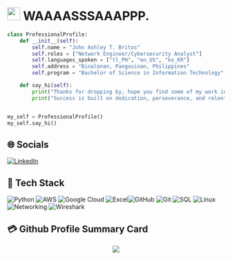 
<h1><img src="https://emojis.slackmojis.com/emojis/images/1531849430/4246/blob-sunglasses.gif?1531849430" width="30"/> WAAAASSSAAAPPP.</h1>

```python
class ProfessionalProfile:
    def __init__(self):
        self.name = "John Ashley T. Britos"
        self.roles = ["Network Engineer/Cybersecurity Analyst"]
        self.languages_spoken = ["tl_PH", "en_US", "ko_KR"]
        self.address = "Binalonan, Pangasinan, Philippines"
        self.program = "Bachelor of Science in Information Technology"

    def say_hi(self):
        print("Thanks for dropping by, hope you find some of my work interesting!")
        print("Success is built on dedication, perseverance, and relentless hard work. :)")


my_self = ProfessionalProfile()
my_self.say_hi()

```
## 🌐 Socials
[![LinkedIn](https://img.shields.io/badge/LinkedIn-0077B5?style=for-the-badge&logo=linkedin&logoColor=white)](https://www.linkedin.com/in/john-ashley-britos-a9bb4136a/) 

## 📖 Tech Stack
![Python](https://img.shields.io/badge/python-3670A0?style=for-the-badge&logo=python&logoColor=ffdd54) ![AWS](https://img.shields.io/badge/AWS-%23FF9900.svg?style=for-the-badge&logo=amazon-aws&logoColor=white) ![Google Cloud](https://img.shields.io/badge/Google%20Cloud-%234285F4.svg?style=for-the-badge&logo=google-cloud&logoColor=white) ![Excel](https://img.shields.io/badge/Excel-217346?style=for-the-badge&logo=microsoft-excel&logoColor=white)![GitHub](https://img.shields.io/badge/GitHub-181717?style=for-the-badge&logo=github&logoColor=white) ![Git](https://img.shields.io/badge/Git-F05032?style=for-the-badge&logo=git&logoColor=white) ![SQL](https://img.shields.io/badge/SQL-003B57?style=for-the-badge&logo=mysql&logoColor=white) ![Linux](https://img.shields.io/badge/Linux-FCC624?style=for-the-badge&logo=linux&logoColor=black) ![Networking](https://img.shields.io/badge/Networking-0A66C2?style=for-the-badge&logo=cisco&logoColor=white) ![Wireshark](https://img.shields.io/badge/Wireshark-1679A7?style=for-the-badge&logo=wireshark&logoColor=white) 






## 💳 Github Profile Summary Card
<p align="center">
  <img src="https://github-profile-summary-cards.vercel.app/api/cards/profile-details?username=John-britos&theme=vue"/>

</div>
